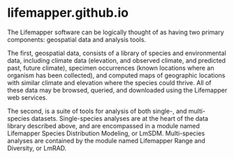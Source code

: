 # lifemapper.github.io

The Lifemapper software can be logically thought of as having two primary 
components: geospatial data and analysis tools. 

The first, geospatial data, consists of a library of species and environmental 
data, including climate data (elevation, and observed climate, and predicted 
past, future climate), specimen occurrences (known locations where an organism 
has been collected), and computed maps of geographic locations with similar 
climate and elevation where the species could thrive. All of these data may be
browsed, queried, and downloaded using the Lifemapper web services.

The second, is a suite of tools for analysis of both single-, and multi-species 
datasets.  Single-species analyses are at the heart of the data library
described above, and are encompassed in a module named Lifemapper Species
Distribution Modeling, or LmSDM. Multi-species analyses are contained by the 
module named Lifemapper Range and Diversity, or LmRAD.  

